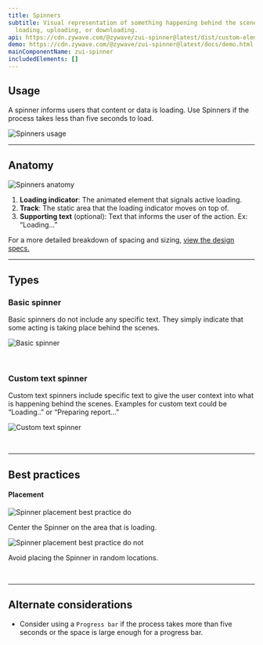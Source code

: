 ```yaml
---
title: Spinners
subtitle: Visual representation of something happening behind the scenes when
  loading, uploading, or downloading.
api: https://cdn.zywave.com/@zywave/zui-spinner@latest/dist/custom-elements.json
demo: https://cdn.zywave.com/@zywave/zui-spinner@latest/docs/demo.html
mainComponentName: zui-spinner
includedElements: []
---
```

## Usage

<!--StartFragment-->

A spinner informs users that content or data is loading. Use Spinners if the process takes less than five seconds to load.

<!--EndFragment-->

![Spinners usage](/images/spinners-usage..svg)

- - -

## Anatomy

![Spinners anatomy](/images/spinners-anatomy.svg)

<!--StartFragment-->

1. **Loading indicator**: The animated element that signals active loading.
2. **Track**: The static area that the loading indicator moves on top of.
3. **Supporting text** (optional): Text that informs the user of the action. Ex: “Loading…”

For a more detailed breakdown of spacing and sizing, [view the design specs.](https://xd.adobe.com/view/e1a407d7-aa6c-4818-93ae-182335ba4403-b4f7/grid)

<!--EndFragment-->

- - -

## Types

<!--StartFragment-->

### Basic spinner

Basic spinners do not include any specific text. They simply indicate that some acting is taking place behind the scenes.

<!--EndFragment-->

![Basic spinner](/images/basic-spinner.svg)

<!--StartFragment-->

<br>

### Custom text spinner

Custom text spinners include specific text to give the user context into what is happening behind the scenes. Examples for custom text could be “Loading..” or “Preparing report…”

<!--EndFragment-->

![Custom text spinner](/images/custom-text-spinner.svg)

<!--StartFragment-->

<br>

- - -

## Best practices

#### Placement

<docs-grid columns="2">

<div>

![Spinner placement best practice do](/images/spinner-placement-best-practice-do.svg)

<docs-do>

<!--StartFragment-->

Center the Spinner on the area that is loading.



<!--EndFragment-->
</docs-do>

</div>

<div>

![Spinner placement best practice do not](/images/spinner-placement-best-practice-do-not.svg)

<docs-do-not>

Avoid placing the Spinner in random locations.
</docs-do-not>

</div>

</docs-grid>

<br>

- - -

## Alternate considerations

<!--StartFragment-->

* Consider using a `Progress bar` if the process takes more than five seconds or the space is large enough for a progress bar.

<!--EndFragment-->